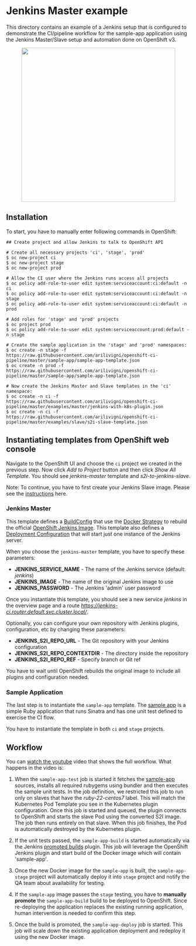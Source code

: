 # Jenkins Master example

This directory contains an example of a Jenkins setup that is configured to
demonstrate the CI/pipeline workflow for the sample-app application using the
Jenkins Master/Slave setup and automation done on OpenShift v3.

<p align="center">
<img width="420" src="https://raw.githubusercontent.com/arilivigni/openshift-ci-pipeline/master/jenkins-flow.png"/>
</p>

## Installation

To start, you have to manually enter following commands in OpenShift:


```console
## Create project and allow Jenkins to talk to OpenShift API

# Create all necessary projects 'ci', 'stage', 'prod'
$ oc new-project ci
$ oc new-project stage
$ oc new-project prod

# Allow the CI user where the Jenkins runs access all projects
$ oc policy add-role-to-user edit system:serviceaccount:ci:default -n ci
$ oc policy add-role-to-user edit system:serviceaccount:ci:default -n stage
$ oc policy add-role-to-user edit system:serviceaccount:ci:default -n prod

# Add roles for 'stage' and 'prod' projects
$ oc project prod
$ oc policy add-role-to-user edit system:serviceaccount:prod:default -n stage

# Create the sample application in the 'stage' and 'prod' namespaces:
$ oc create -n stage -f https://raw.githubusercontent.com/arilivigni/openshift-ci-pipeline/master/sample-app/sample-app-template.json
$ oc create -n prod -f https://raw.githubusercontent.com/arilivigni/openshift-ci-pipeline/master/sample-app/sample-app-template.json

# Now create the Jenkins Master and Slave templates in the 'ci' namespace:
$ oc create -n ci -f https://raw.githubusercontent.com/arilivigni/openshift-ci-pipeline/master/examples/master/jenkins-with-k8s-plugin.json
$ oc create -n ci -f https://raw.githubusercontent.com/arilivigni/openshift-ci-pipeline/master/examples/slave/s2i-slave-template.json
```

## Instantiating templates from OpenShift web console

Navigate to the OpenShift UI and choose the `ci` project we created in the previous
step. Now click *Add to Project* button and then click *Show All
Template*. You should see *jenkins-master* template and *s2i-to-jenkins-slave*.

Note: To continue, you have to first create your Jenkins Slave image. Please see
the [instructions](examples/slave/README.md) here.

### Jenkins Master

This template defines a
[BuildConfig](https://docs.openshift.org/latest/dev_guide/builds.html#defining-a-buildconfig)
that use the [Docker
Strategy](https://docs.openshift.org/latest/dev_guide/builds.html#docker-strategy-options)
to rebuild the official [OpenShift Jenkins Image](https://github.com/openshift/jenkins).
This template also defines a [Deployment Configuration](https://docs.openshift.org/latest/dev_guide/deployments.html#creating-a-deployment-configuration) that will start just one instance
of the Jenkins server.

When you choose the `jenkins-master` template, you have to specify these parameters:

* **JENKINS_SERVICE_NAME** - The name of the Jenkins service (default: *jenkins*)
* **JENKINS_IMAGE** - The name of the original Jenkins image to use
* **JENKINS_PASSWORD** - The Jenkins 'admin' user password

Once you instantiate this template, you should see a new service *jenkins* in
the overview page and a route *https://jenkins-ci.router.default.svc.cluster.local/*.

Optionally, you can configure your own repository with Jenkins plugins,
configuration, etc by changing these parameters:

* **JENKINS_S2I_REPO_URL** - The Git repository with your Jenkins configuration
* **JENKINS_S2I_REPO_CONTEXTDIR** - The directory inside the repository
* **JENKINS_S2I_REPO_REF** - Specify branch or Git ref

You have to wait until OpenShift rebuilds the original image to include all
plugins and configuration needed.

### Sample Application

The last step is to instantiate the `sample-app` template. The [sample
app](sample-app) is a simple Ruby application
that runs Sinatra and has one unit test defined to exercise the CI flow.

You have to instantiate the template in both `ci` and `stage` projects.

## Workflow

You can [watch the youtube](https://youtu.be/IreIK-jICgY)
video that shows the full workflow. What happens in the video is:

1. When the `sample-app-test` job is started it fetches the [sample-app](sample-app) sources,
   installs all required rubygems using bundler and then executes the sample unit tests.
   In the job definition, we restricted this job to run only on slaves that have
   the *ruby-22-centos7* label. This will match the Kubernetes Pod Template you see
   in the Kubernetes plugin configuration. Once this job is started and queued,
   the plugin connects to OpenShift and starts the slave Pod using the converted
   S2I image. The job then runs entirely on that slave.
   When this job finishes, the Pod is automatically destroyed by the Kubernetes
   plugin.

2. If the unit tests passed, the `sample-app-build` is started automatically via
   the Jenkins [promoted builds](https://wiki.jenkins-ci.org/display/JENKINS/Promoted+Builds+Plugin)
   plugin. This job will leverage the OpenShift Jenkins plugin and start
   build of the Docker image which will contain 'sample-app'.

3. Once the new Docker image for the `sample-app` is built, the
   `sample-app-stage` project will automatically deploy it into `stage` project
   and notify the QA team about availability for testing.

3. If the `sample-app` image passes the `stage` testing, you have to **manually
   promote** the `sample-app-build` build to be deployed to OpenShift. Since
   re-deploying the application replaces the existing running application, human
   intervention is needed to confirm this step.

4. Once the build is promoted, the `sample-app-deploy` job is started. This job
   will scale down the existing application deployment and redeploy it using the
   new Docker image.
